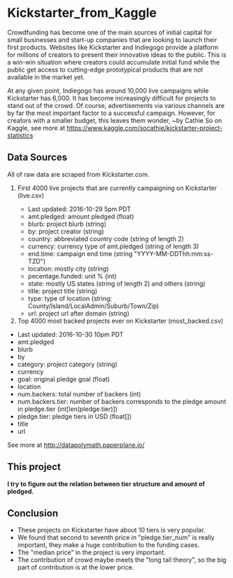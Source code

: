 # Kickstarter_from_Kaggle
Crowdfunding has become one of the main sources of initial capital for small businesses and start-up companies that are looking to launch their first products. Websites like Kickstarter and Indiegogo provide a platform for millions of creators to present their innovative ideas to the public. This is a win-win situation where creators could accumulate initial fund while the public get access to cutting-edge prototypical products that are not available in the market yet.

At any given point, Indiegogo has around 10,000 live campaigns while Kickstarter has 6,000. It has become increasingly difficult for projects to stand out of the crowd. Of course, advertisements via various channels are by far the most important factor to a successful campaign. However, for creators with a smaller budget, this leaves them wonder,
~by Cathie So on Kaggle, see more at https://www.kaggle.com/socathie/kickstarter-project-statistics

## Data Sources

All of raw data are scraped from Kickstarter.com.

<ol><li> First 4000 live projects that are currently campaigning on Kickstarter (live.csv) </li>

* Last updated: 2016-10-29 5pm PDT
* amt.pledged: amount pledged (float)
* blurb: project blurb (string)
* by: project creator (string)
* country: abbreviated country code (string of length 2)
* currency: currency type of amt.pledged (string of length 3)
* end.time: campaign end time (string "YYYY-MM-DDThh:mm:ss-TZD")
* location: mostly city (string)
* pecentage.funded: unit % (int)
* state: mostly US states (string of length 2) and others (string)
* title: project title (string)
* type: type of location (string: County/Island/LocalAdmin/Suburb/Town/Zip)
* url: project url after domain (string)

<li> Top 4000 most backed projects ever on Kickstarter (most_backed.csv) </li></ol>

* Last updated: 2016-10-30 10pm PDT
* amt.pledged
* blurb
* by
* category: project category (string)
* currency
* goal: original pledge goal (float)
* location
* num.backers: total number of backers (int)
* num.backers.tier: number of backers corresponds to the pledge amount in pledge.tier (int[len(pledge.tier)])
* pledge.tier: pledge tiers in USD (float[])
* title
* url

See more at http://datapolymath.paperplane.io/

## This project
**I try to figure out the relation between tier structure and amount of pledged.**

## Conclusion
* These projects on Kickstarter have about 10 tiers is very popular.
* We found that second to seventh price in "pledge.tier_num" is really important, they make a huge contribution to the funding cases.
* The "median price" in the project is very important.
* The contribution of crowd maybe meets the "long tail theory", so the big part of contribution is at the lower price.
